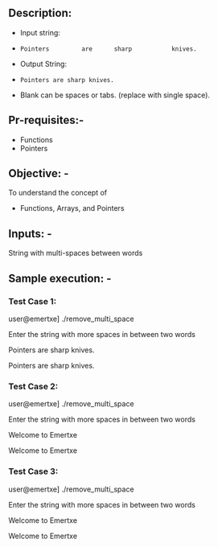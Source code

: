 ## Description:

* Input string:
*     Pointers         are      sharp           knives.
* Output String:
*     Pointers are sharp knives.

* Blank can be spaces or tabs. (replace with single space).
## Pr-requisites:-
* Functions
* Pointers
## Objective: -

To understand the concept of
*  Functions, Arrays, and Pointers
## Inputs: -

String with multi-spaces between words
## Sample execution: -
### Test Case 1:
user@emertxe] ./remove_multi_space

Enter the string with more spaces in between two words

Pointers     are               sharp     knives.

Pointers are sharp knives.

### Test Case 2:
user@emertxe] ./remove_multi_space

Enter the string with more spaces in between two words

Welcome                to Emertxe

Welcome to Emertxe

### Test Case 3:
user@emertxe] ./remove_multi_space

Enter the string with more spaces in between two words

Welcome to Emertxe

Welcome to Emertxe


